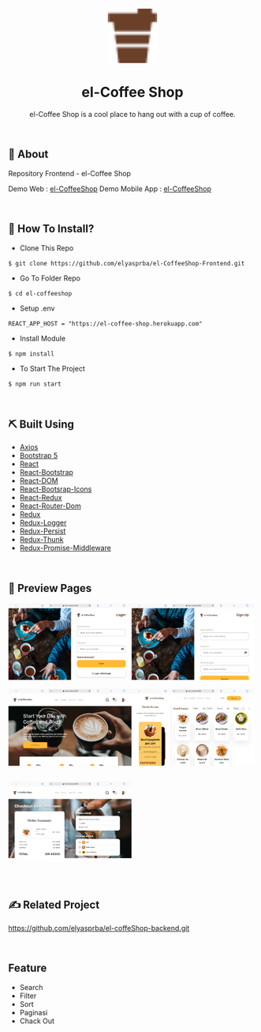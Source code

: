<p align="center">
  <img src="./src/assets/coffee-1.png" alt="logo-coffe" width="100px">
</p>
<div align="center">
<h1>el-Coffee Shop</h1>
<p>el-Coffee Shop is a cool place to hang out with a cup of coffee.</p>
<br>
</div>

## 📍 About

Repository Frontend - el-Coffee Shop

Demo Web : [el-CoffeeShop](https://el-coffee-shop.netlify.app)
Demo Mobile App : [el-CoffeeShop](https://bit.ly/3zN0VMB)

<br>

## 📌 How To Install?

-  Clone This Repo

```
$ git clone https://github.com/elyasprba/el-CoffeeShop-Frontend.git
```

-  Go To Folder Repo

```
$ cd el-coffeeshop
```

-  Setup .env

```
REACT_APP_HOST = "https://el-coffee-shop.herokuapp.com"
```

-  Install Module

```
$ npm install
```

-  To Start The Project

```
$ npm run start
```

<br>

## ⛏️ Built Using

-  [Axios](https://www.npmjs.com/package/axios)
-  [Bootstrap 5](https://getbootstrap.com/docs/5.0/getting-started/introduction/)
-  [React](https://reactjs.org/docs/getting-started.html)
-  [React-Bootstrap](https://www.npmjs.com/package/react-bootstrap)
-  [React-DOM](https://www.npmjs.com/package/react-dom)
-  [React-Bootsrap-Icons](https://www.npmjs.com/package/react-bootstrap-icons)
-  [React-Redux](https://www.npmjs.com/package/react-redux)
-  [React-Router-Dom](https://www.npmjs.com/package/react-router-dom)
-  [Redux](https://www.npmjs.com/package/redux)
-  [Redux-Logger](https://www.npmjs.com/package/redux-logger)
-  [Redux-Persist](https://www.npmjs.com/package/redux-persist)
-  [Redux-Thunk](https://www.npmjs.com/package/redux-thunk)
-  [Redux-Promise-Middleware](https://www.npmjs.com/package/redux-promise-middleware)

<br>

## 🔎 Preview Pages

  <span>
  <div style="display:flex" >
	<img src="./src/assets/screenshot/login-page.png" alt="login-page" width="250">
	<img src="./src/assets/screenshot/regis-page.png"alt="regis-page" width="250">
  </div>
  <br>
  <div style="display:flex" >
  <img src="./src/assets/screenshot/home-page.png"alt="home-page" width="250">
  <img src="./src/assets/screenshot/product-page.png"alt="product-page" width="250">
  </div>
  <br>
  <p width="100">
  <img src="./src/assets/screenshot/payment-page.png"alt="payment-page" width="250">
  </p>
    <br/>
  </span>

<br>

## ✍️ Related Project

https://github.com/elyasprba/el-coffeShop-backend.git

<br>

## Feature

-  Search
-  Filter
-  Sort
-  Paginasi
-  Chack Out
